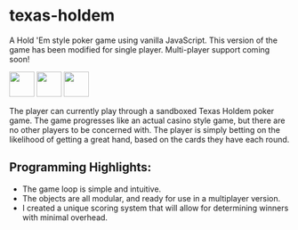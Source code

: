 # texas-holdem

A Hold 'Em style poker game using vanilla JavaScript.
This version of the game has been modified for single player.
Multi-player support coming soon!

<p align="left">
<img src="https://cdn.jsdelivr.net/gh/devicons/devicon/icons/javascript/javascript-original.svg" height="45" width="45" />
<img src="https://cdn.jsdelivr.net/gh/devicons/devicon/icons/css3/css3-original.svg" height="45" width="45" />
<img src="https://cdn.jsdelivr.net/gh/devicons/devicon/icons/html5/html5-original.svg" height="45" width="45" />
</p>

The player can currently play through a sandboxed Texas Holdem poker game.
The game progresses like an actual casino style game, but there are no other players to be concerned with.
The player is simply betting on the likelihood of getting a great hand, based on the cards they have each round.

## Programming Highlights:
- The game loop is simple and intuitive.
- The objects are all modular, and ready for use in a multiplayer version.
- I created a unique scoring system that will allow for determining winners with minimal overhead.
